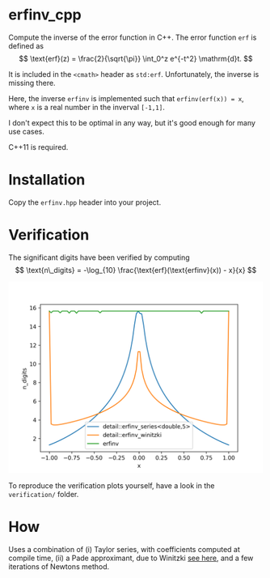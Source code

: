 # erfinv_cpp
Compute the inverse of the error function in C++.
The error function `erf` is defined as
$$
\text{erf}(z) = \frac{2}{\sqrt{\pi}} \int_0^z e^{-t^2} \mathrm{d}t.
$$

It is included in the `<cmath>` header as `std:erf`. Unfortunately, the inverse is missing there.

Here, the inverse `erfinv` is implemented such that
`erfinv(erf(x)) = x`, where `x` is a real number in the inverval `[-1,1]`.

I don't expect this to be optimal in any way, but it's good enough for many use cases.

C++11 is required.

# Installation
Copy the `erfinv.hpp` header into your project.

# Verification
The significant digits have been verified by computing 
$$
    \text{n\_digits} = -\log_{10} \frac{\text{erf}(\text{erfinv}(x)) - x}{x}
$$

![img](res/n_digits.png)

To reproduce the verification plots yourself, have a look in the `verification/` folder.

# How
Uses a combination of (i) Taylor series, with coefficients computed at compile time, (ii) a Pade approximant, due to Winitzki [see here](https://www.academia.edu/9730974/A_handy_approximation_for_the_error_function_and_its_inverse), and a few iterations of Newtons method.